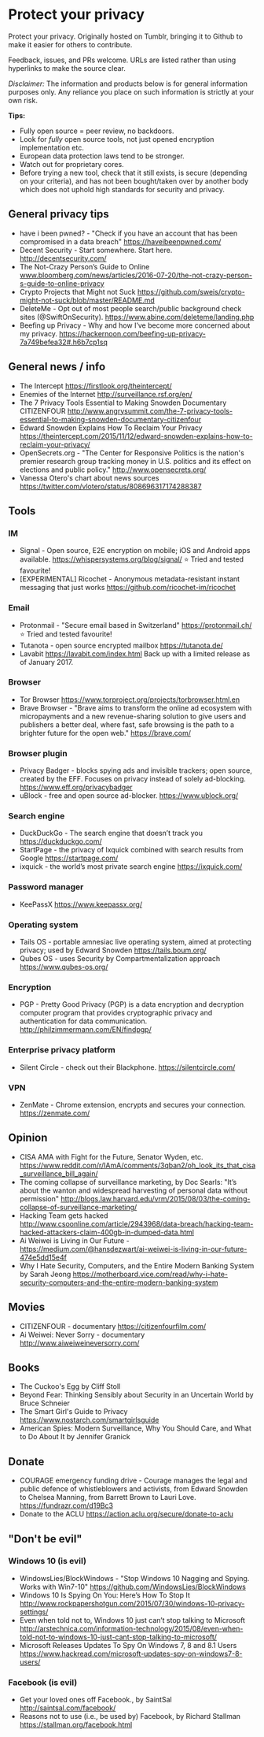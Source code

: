 # Protect your privacy
Protect your privacy. Originally hosted on Tumblr, bringing it to Github to make it easier for others to contribute.

Feedback, issues, and PRs welcome. URLs are listed rather than using hyperlinks to make the source clear.

_Disclaimer:_ The information and products below is for general information purposes only. Any reliance you place on such information is strictly at your own risk.

**Tips:**

- Fully open source = peer review, no backdoors. 
- Look for _fully_ open source tools, not just opened encryption implementation etc. 
- European data protection laws tend to be stronger. 
- Watch out for proprietary cores. 
- Before trying a new tool, check that it still exists, is secure (depending on your criteria), and has not been bought/taken over by another body which does not uphold high standards for security and privacy. 

## General privacy tips

- have i been pwned? - "Check if you have an account that has been compromised in a data breach" https://haveibeenpwned.com/
- Decent Security - Start somewhere. Start here. http://decentsecurity.com/
- The Not-Crazy Person’s Guide to Online www.bloomberg.com/news/articles/2016-07-20/the-not-crazy-person-s-guide-to-online-privacy
- Crypto Projects that Might not Suck https://github.com/sweis/crypto-might-not-suck/blob/master/README.md
- DeleteMe - Opt out of most people search/public background check sites (@SwiftOnSecurity). https://www.abine.com/deleteme/landing.php
- Beefing up Privacy - Why and how I’ve become more concerned about my privacy. https://hackernoon.com/beefing-up-privacy-7a749befea32#.h6b7cp1sq

## General news / info
- The Intercept https://firstlook.org/theintercept/
- Enemies of the Internet http://surveillance.rsf.org/en/
- The 7 Privacy Tools Essential to Making Snowden Documentary CITIZENFOUR http://www.angrysummit.com/the-7-privacy-tools-essential-to-making-snowden-documentary-citizenfour
- Edward Snowden Explains How To Reclaim Your Privacy https://theintercept.com/2015/11/12/edward-snowden-explains-how-to-reclaim-your-privacy/
- OpenSecrets.org - "The Center for Responsive Politics is the nation's premier research group tracking money in U.S. politics and its effect on elections and public policy." http://www.opensecrets.org/
- Vanessa Otero's chart about news sources https://twitter.com/vlotero/status/808696317174288387

## Tools

### IM
- Signal - Open source, E2E encryption on mobile; iOS and Android apps available. https://whispersystems.org/blog/signal/ :star: Tried and tested favourite! 
- [EXPERIMENTAL] Ricochet - Anonymous metadata-resistant instant messaging that just works https://github.com/ricochet-im/ricochet

### Email
- Protonmail - "Secure email based in Switzerland" https://protonmail.ch/ :star: Tried and tested favourite!
- Tutanota - open source encrypted mailbox https://tutanota.de/
- Lavabit https://lavabit.com/index.html Back up with a limited release as of January 2017.

### Browser
- Tor Browser https://www.torproject.org/projects/torbrowser.html.en
- Brave Browser - "Brave aims to transform the online ad ecosystem with micropayments and a new revenue-sharing solution to give users and publishers a better deal, where fast, safe browsing is the path to a brighter future for the open web." https://brave.com/

### Browser plugin
- Privacy Badger - blocks spying ads and invisible trackers; open source, created by the EFF. Focuses on privacy instead of solely ad-blocking.  https://www.eff.org/privacybadger
- uBlock - free and open source ad-blocker. https://www.ublock.org/

### Search engine
- DuckDuckGo - The search engine that doesn’t track you https://duckduckgo.com/
- StartPage - the privacy of Ixquick combined with search results from Google https://startpage.com/
- ixquick - the world’s most private search engine https://ixquick.com/

### Password manager
- KeePassX https://www.keepassx.org/

### Operating system
- Tails OS - portable amnesiac live operating system, aimed at protecting privacy; used by Edward Snowden https://tails.boum.org/
- Qubes OS - uses Security by Compartmentalization approach https://www.qubes-os.org/ 

### Encryption
- PGP - Pretty Good Privacy (PGP) is a data encryption and decryption computer program that provides cryptographic privacy and authentication for data communication. http://philzimmermann.com/EN/findpgp/

### Enterprise privacy platform
- Silent Circle - check out their Blackphone. https://silentcircle.com/

### VPN
- ZenMate - Chrome extension, encrypts and secures your connection. https://zenmate.com/

## Opinion

- CISA AMA with Fight for the Future, Senator Wyden, etc. https://www.reddit.com/r/IAmA/comments/3qban2/oh_look_its_that_cisa_surveillance_bill_again/
- The coming collapse of surveillance marketing, by Doc Searls: "It’s about the wanton and widespread harvesting of personal data without permission" http://blogs.law.harvard.edu/vrm/2015/08/03/the-coming-collapse-of-surveillance-marketing/
- Hacking Team gets hacked http://www.csoonline.com/article/2943968/data-breach/hacking-team-hacked-attackers-claim-400gb-in-dumped-data.html
- Ai Weiwei is Living in Our Future - https://medium.com/@hansdezwart/ai-weiwei-is-living-in-our-future-474e5dd15e4f
- Why I Hate Security, Computers, and the Entire Modern Banking System by Sarah Jeong https://motherboard.vice.com/read/why-i-hate-security-computers-and-the-entire-modern-banking-system

## Movies
- CITIZENFOUR - documentary https://citizenfourfilm.com/
- Ai Weiwei: Never Sorry - documentary http://www.aiweiweineversorry.com/

## Books
- The Cuckoo's Egg by Cliff Stoll
- Beyond Fear: Thinking Sensibly about Security in an Uncertain World by Bruce Schneier
- The Smart Girl's Guide to Privacy https://www.nostarch.com/smartgirlsguide
- American Spies: Modern Surveillance, Why You Should Care, and What to Do About It by Jennifer Granick

## Donate
* COURAGE emergency funding drive - Courage manages the legal and public defence of whistleblowers and activists, from Edward Snowden to Chelsea Manning, from Barrett Brown to Lauri Love. https://fundrazr.com/d19Bc3
* Donate to the ACLU https://action.aclu.org/secure/donate-to-aclu

## "Don't be evil"

### Windows 10 (is evil)
* WindowsLies/BlockWindows - "Stop Windows 10 Nagging and Spying. Works with Win7-10" https://github.com/WindowsLies/BlockWindows
* Windows 10 Is Spying On You: Here’s How To Stop It http://www.rockpapershotgun.com/2015/07/30/windows-10-privacy-settings/
* Even when told not to, Windows 10 just can’t stop talking to Microsoft http://arstechnica.com/information-technology/2015/08/even-when-told-not-to-windows-10-just-cant-stop-talking-to-microsoft/
* Microsoft Releases Updates To Spy On Windows 7, 8 and 8.1 Users https://www.hackread.com/microsoft-updates-spy-on-windows7-8-users/

### Facebook (is evil)
* Get your loved ones off Facebook., by SaintSal http://saintsal.com/facebook/
* Reasons not to use (i.e., be used by) Facebook, by Richard Stallman https://stallman.org/facebook.html
